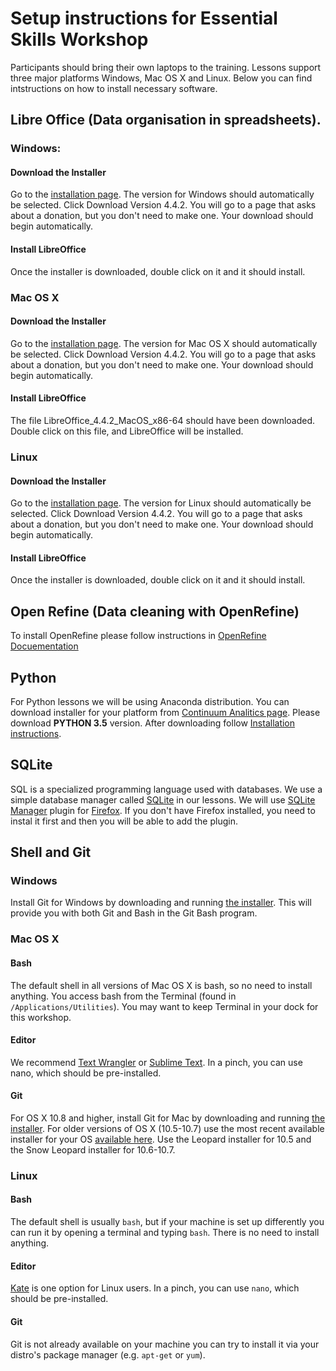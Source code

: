# Setup instructions for Essential Skills Workshop

Participants should bring their own laptops to the training. Lessons support
three major platforms Windows, Mac OS X and Linux.
Below you can find intstructions on how to install necessary software.

## Libre Office (Data organisation in spreadsheets).

### Windows:

#### Download the Installer
Go to the [installation page](https://www.libreoffice.org/download/libreoffice-fresh/).
The version for Windows should automatically be selected. Click
Download Version 4.4.2. You will go to a page that asks about
a donation, but you don't need to make one. Your download should
begin automatically.

#### Install LibreOffice
Once the installer is downloaded, double click on it and it should install. 

### Mac OS X
#### Download the Installer
Go to the [installation page](https://www.libreoffice.org/download/libreoffice-fresh/).
The version for Mac OS X should automatically be selected. Click
Download Version 4.4.2. You will go to a page that asks about
a donation, but you don't need to make one. Your download should begin
automatically.
        
#### Install LibreOffice
The file LibreOffice_4.4.2_MacOS_x86-64 should have been downloaded.
Double click on this file, and LibreOffice will be installed. 

### Linux
#### Download the Installer
Go to the [installation page](https://www.libreoffice.org/download/libreoffice-fresh/).
The version for Linux should automatically be selected. Click
Download Version 4.4.2. You will go to a page that asks about
a donation, but you don't need to make one. Your download should begin
automatically.
        
#### Install LibreOffice
Once the installer is downloaded, double click on it and it should install.
        
## Open Refine (Data cleaning with OpenRefine)
To install OpenRefine please follow instructions in [OpenRefine Docuementation](https://github.com/OpenRefine/OpenRefine/wiki/Installation-Instructions)
 
## Python 
For Python lessons we will be using Anaconda distribution. You can download
installer for your platform from [Continuum Analitics page](https://www.continuum.io/downloads).
Please download **PYTHON 3.5** version.
After downloading follow [Installation instructions](http://docs.continuum.io/anaconda/install).
 
## SQLite
SQL is a specialized programming language used with databases. We use a simple
database manager called [SQLite](http://www.sqlite.org/) in our lessons.
We will use [SQLite Manager](https://addons.mozilla.org/en-us/firefox/addon/sqlite-manager/)
plugin for [Firefox](http://www.datacarpentry.org/sql-ecology/). If you don't have Firefox installed, you need to instal it first and then you will be able to add the plugin. 
 
## Shell and Git
 
### Windows
Install Git for Windows by downloading and running
[the installer](http://msysgit.github.io/).
This will provide you with both Git and Bash in the Git Bash program.
    
### Mac OS X

#### Bash
The default shell in all versions of Mac OS X is bash, so no need to
install anything. You access bash from the Terminal (found in
`/Applications/Utilities`). You may want to keep Terminal in your dock
for this workshop.

#### Editor
We recommend [Text Wrangler](http://www.barebones.com/products/textwrangler/)
or [Sublime Text](http://www.sublimetext.com/).
In a pinch, you can use nano, which should be pre-installed.

#### Git
For OS X 10.8 and higher, install Git for Mac by downloading and running
[the installer](http://git-scm.com/downloads). For older versions of OS X
(10.5-10.7) use the most recent available installer for your OS
[available here](https://code.google.com/p/git-osx-installer/downloads/list).
Use the Leopard installer for 10.5 and the Snow Leopard installer for 10.6-10.7.

### Linux

#### Bash
The default shell is usually `bash`, but if your machine is set up differently
you can run it by opening a terminal and typing `bash`. There is no need to
install anything.

#### Editor
[Kate](http://kate-editor.org/) is one option for Linux users. In a pinch,
you can use `nano`, which should be pre-installed.

#### Git
Git is not already available on your machine you can try to install it via
your distro's package manager (e.g. `apt-get` or `yum`).

